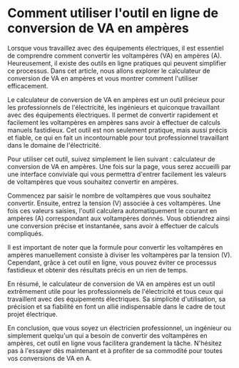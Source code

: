 Comment utiliser l'outil en ligne de conversion de VA en ampères
================================================================

Lorsque vous travaillez avec des équipements électriques, il est essentiel de comprendre comment convertir les voltampères (VA) en ampères (A). Heureusement, il existe des outils en ligne pratiques qui peuvent simplifier ce processus. Dans cet article, nous allons explorer le calculateur de conversion de VA en ampères et vous montrer comment l'utiliser efficacement.

Le calculateur de conversion de VA en ampères est un outil précieux pour les professionnels de l'électricité, les ingénieurs et quiconque travaillant avec des équipements électriques. Il permet de convertir rapidement et facilement les voltampères en ampères sans avoir à effectuer de calculs manuels fastidieux. Cet outil est non seulement pratique, mais aussi précis et fiable, ce qui en fait un incontournable pour tout professionnel travaillant dans le domaine de l'électricité.

Pour utiliser cet outil, suivez simplement le lien suivant : calculateur de conversion de VA en ampères. Une fois sur la page, vous serez accueilli par une interface conviviale qui vous permettra d'entrer facilement les valeurs de voltampères que vous souhaitez convertir en ampères.

Commencez par saisir le nombre de voltampères que vous souhaitez convertir. Ensuite, entrez la tension (V) associée à ces voltampères. Une fois ces valeurs saisies, l'outil calculera automatiquement le courant en ampères (A) correspondant aux voltampères donnés. Vous obtiendrez ainsi une conversion précise et instantanée, sans avoir à effectuer de calculs compliqués.

Il est important de noter que la formule pour convertir les voltampères en ampères manuellement consiste à diviser les voltampères par la tension (V). Cependant, grâce à cet outil en ligne, vous pouvez éviter ce processus fastidieux et obtenir des résultats précis en un rien de temps.

En résumé, le calculateur de conversion de VA en ampères est un outil extrêmement utile pour les professionnels de l'électricité et tous ceux qui travaillent avec des équipements électriques. Sa simplicité d'utilisation, sa précision et sa fiabilité en font un allié indispensable dans le cadre de tout projet électrique.

En conclusion, que vous soyez un électricien professionnel, un ingénieur ou simplement quelqu'un qui a besoin de convertir des voltampères en ampères, cet outil en ligne vous facilitera grandement la tâche. N'hésitez pas à l'essayer dès maintenant et à profiter de sa commodité pour toutes vos conversions de VA en A.
